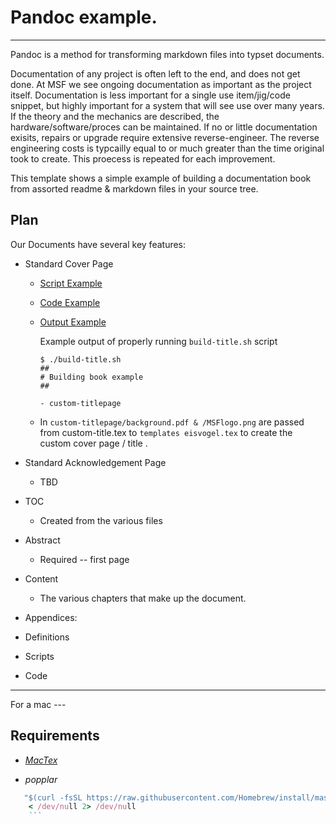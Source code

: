 # Pandoc example.
---------

Pandoc is a method for transforming markdown files into typset documents.

Documentation of any project is often left to the end, and does not get done. At MSF we see ongoing documentation as important as the project itself. Documentation is less important for a single use item/jig/code snippet, but highly important for a system that will see use over many years. If the theory and the mechanics are described, the hardware/software/proces can be maintained. If no or little documentation exisits, repairs or upgrade require extensive reverse-engineer. The reverse engineering costs is typcailly equal to or much greater than the time original took to create. This proecess is repeated for each improvement.

This template shows a simple example of building a documentation book from assorted readme & markdown files in your source tree.

Plan
---------------
Our Documents have several key features:
* Standard Cover Page
   * [Script Example](Examples/build-title.sh)
   * [Code Example](custom-titlepage/custom-title.md)
   * [Output Example](Output/custom-title.pdf)

       Example output of properly running `build-title.sh` script

       ```
       $ ./build-title.sh
       ##
       # Building book example
       ##

       - custom-titlepage
       ```
   * In `custom-titlepage/background.pdf & /MSFlogo.png` are passed from custom-title.tex to `templates eisvogel.tex` to create the custom cover page / title .

* Standard Acknowledgement Page
   * TBD
* TOC
  * Created from the various files
* Abstract
  * Required -- first page
* Content
  * The various chapters that make up the document. 
* Appendices:
* Definitions
* Scripts
* Code





-----------------


For a mac ---

## Requirements
* *[MacTex](https://tug.org/mactex/)*

* *popplar*
```ruby -e
   "$(curl -fsSL https://raw.githubusercontent.com/Homebrew/install/master/install)"
    < /dev/null 2> /dev/null
    ```
